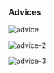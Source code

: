 ### Advices
![advice](https://github.com/KadirAksoy/advice_app/assets/90133005/58b49d08-cac0-441c-9027-281170a25a86)

![advice-2](https://github.com/KadirAksoy/advice_app/assets/90133005/adac787f-a42f-4d7c-9bad-f52e87b2d525)

![advice-3](https://github.com/KadirAksoy/advice_app/assets/90133005/41e7c76a-a54f-44d7-ab7b-aec026e4efdd)


